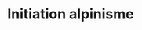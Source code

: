 ---
layout: layout_generic
language: fr
season: winter
type: B2B
menu: seminaire
topnav_color_text: 
title: Initiation alpinisme
permalink: "/fr/seminaires-hiver/activites/initiation-alpinisme"
meta-title: Initiation alpinisme
meta-description: Découverte ludique et conviviale de la haute montagne
image_href: https://res.cloudinary.com/deddrj0yb/image/upload/v1651071056/website/Seminaires/hiver/alpinisme/daniel-burka-Z0AjCPvjrQU-unsplash.jpg
image_alt: Randonnée alpine lors d'une initiation pour votre séminaire d'entreprise. Une activité hautement sécurisée par nos accompagnateurs professionnels.
redirection_from:
price: 95
headline: Randonnée alpine lors d'une initiation pour votre séminaire d'entreprise. Une activité hautement sécurisée par nos accompagnateurs professionnels.
page_sections:
- template: 2colTitreTxt
  title: Initiation alpinisme
  content: |-
    Découverte ludique et conviviale de la haute montagne
---